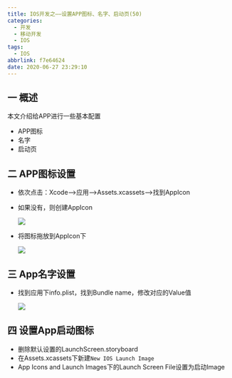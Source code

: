 ```yaml
---
title: IOS开发之——设置APP图标、名字、启动页(50)
categories:
  - 开发
  - 移动开发
  - IOS
tags:
  - IOS
abbrlink: f7e64624
date: 2020-06-27 23:29:10
---
```

## 一 概述

本文介绍给APP进行一些基本配置

* APP图标
* 名字
* 启动页

<!--more-->

## 二 APP图标设置

* 依次点击：Xcode——>应用——>Assets.xcassets——>找到AppIcon

* 如果没有，则创建AppIcon

  ![][1]

* 将图标拖放到AppIcon下

  ![][2]



## 三 App名字设置

* 找到应用下info.plist，找到Bundle name，修改对应的Value值

  ![][3]

## 四 设置App启动图标

* 删除默认设置的LaunchScreen.storyboard
* 在Assets.xcassets下新建`New IOS Launch Image`
* App Icons and Launch Images下的Launch Screen File设置为启动Image



[1]:https://raw.githubusercontent.com/PGzxc/images/master/2020/ios-chaoji-caitu-appicon-create.png
[2]:https://raw.githubusercontent.com/PGzxc/images/master/2020/ios-chaoji-caitu-icon-setting.png
[3]:https://raw.githubusercontent.com/PGzxc/images/master/2020/ios-chaoji-caitu-bundlename-modify.png